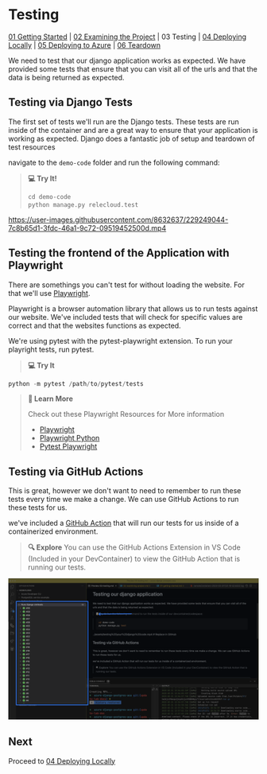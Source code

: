 # Testing

[01 Getting Started](./README.md) | [02 Examining the Project](./02-examining-project.md) | 03 Testing | [04 Deploying Locally](./04-deploying-locally.md) | [05 Deploying to Azure](./05-deploying-to-azure.md) | [06 Teardown](./06-teardown.md)


We need to test that our django application works as expected. We have provided some tests that ensure that you can visit all of the urls and that the data is being returned as expected.

## Testing via Django Tests
The first set of tests we'll run are the Django tests. These tests are run inside of the container and are a great way to ensure that your application is working as expected. Django does a fantastic job of setup and teardown of test resources 


navigate to the `demo-code` folder and run the following command:

> **:computer: Try It!**
>```shell
> cd demo-code
> python manage.py relecloud.test
> ```

https://user-images.githubusercontent.com/8632637/229249044-7c8b65d1-3fdc-46a1-9c72-09519452500d.mp4


## Testing the frontend of the Application with Playwright

There are somethings you can't test for without loading the website. For that we'll use [Playwright](https://playwright.dev/).

Playwright is a browser automation library that allows us to run tests against our website. We've included tests that will check for specific values are correct and that the websites functions as expected.

We're using pytest with the pytest-playwright extension. To run your playright tests, run pytest.

> **:computer: Try It**
```python
python -m pytest /path/to/pytest/tests
```

> **📖 Learn More**
> 
> Check out these Playwright Resources for More information
>
> - [Playwright](https://playwright.dev/)
> - [Playwright Python](https://playwright.dev/python/docs/intro/)
> - [Pytest Playwright](https://github.com/microsoft/playwright-pytest)




## Testing via GitHub Actions

This is great, however we don't want to need to remember to run these tests every time we make a change. We can use GitHub Actions to run these tests for us.

we've included a [GitHub Action](../.github/workflows/test.yml) that will run our tests for us inside of a containerized environment.

> **:mag: Explore**
> You can use the GitHub Actions Extension in VS Code (Included in your DevContainer) to view the GitHub Action that is running our tests.

![The GitHub Actions Pane in VS Code](../assets/view%20Actions.png)

## Next

Proceed to [04 Deploying Locally](./04-deploying-locally.md)
